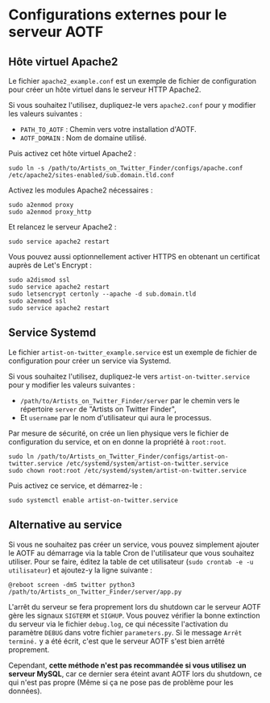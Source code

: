 # Configurations externes pour le serveur AOTF

## Hôte virtuel Apache2

Le fichier `apache2_example.conf` est un exemple de fichier de configuration pour créer un hôte virtuel dans le serveur HTTP Apache2.

Si vous souhaitez l'utilisez, dupliquez-le vers `apache2.conf` pour y modifier les valeurs suivantes :
* `PATH_TO_AOTF` : Chemin vers votre installation d'AOTF.
* `AOTF_DOMAIN` : Nom de domaine utilisé.

Puis activez cet hôte virtuel Apache2 :
```
sudo ln -s /path/to/Artists_on_Twitter_Finder/configs/apache.conf /etc/apache2/sites-enabled/sub.domain.tld.conf
```

Activez les modules Apache2 nécessaires :
```
sudo a2enmod proxy
sudo a2enmod proxy_http
```

Et relancez le serveur Apache2 :
```
sudo service apache2 restart
```

Vous pouvez aussi optionnellement activer HTTPS en obtenant un certificat auprès de Let's Encrypt :
```
sudo a2dismod ssl
sudo service apache2 restart
sudo letsencrypt certonly --apache -d sub.domain.tld
sudo a2enmod ssl
sudo service apache2 restart
```

## Service Systemd

Le fichier `artist-on-twitter_example.service` est un exemple de fichier de configuration pour créer un service via Systemd.

Si vous souhaitez l'utilisez, dupliquez-le vers `artist-on-twitter.service` pour y modifier les valeurs suivantes :
* `/path/to/Artists_on_Twitter_Finder/server` par le chemin vers le répertoire `server` de "Artists on Twitter Finder",
* Et `username` par le nom d'utilisateur qui aura le processus.

Par mesure de sécurité, on crée un lien physique vers le fichier de configuration du service, et on en donne la propriété à `root:root`.
```
sudo ln /path/to/Artists_on_Twitter_Finder/configs/artist-on-twitter.service /etc/systemd/system/artist-on-twitter.service
sudo chown root:root /etc/systemd/system/artist-on-twitter.service
```

Puis activez ce service, et démarrez-le :
```
sudo systemctl enable artist-on-twitter.service
```

## Alternative au service

Si vous ne souhaitez pas créer un service, vous pouvez simplement ajouter le AOTF au démarrage via la table Cron de l'utilisateur que vous souhaitez utiliser.
Pour se faire, éditez la table de cet utilisateur (`sudo crontab -e -u utilisateur`) et ajoutez-y la ligne suivante :
```
@reboot screen -dmS twitter python3 /path/to/Artists_on_Twitter_Finder/server/app.py
```

L'arrêt du serveur se fera proprement lors du shutdown car le serveur AOTF gère les signaux `SIGTERM` et `SIGHUP`. Vous pouvez vérifier la bonne extinction du serveur via le fichier `debug.log`, ce qui nécessite l'activation du paramètre `DEBUG` dans votre fichier `parameters.py`. Si le message `Arrêt terminé.` y a été écrit, c'est que le serveur AOTF s'est bien arrêté proprement.

Cependant, **cette méthode n'est pas recommandée si vous utilisez un serveur MySQL**, car ce dernier sera éteint avant AOTF lors du shutdown, ce qui n'est pas propre (Même si ça ne pose pas de problème pour les données).